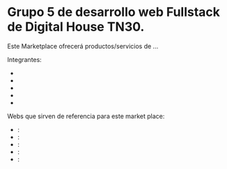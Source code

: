 # Grupo 5 de desarrollo web Fullstack de Digital House TN30.

Este Marketplace ofrecerá productos/servicios de ...

Integrantes:

*
*
*
*
*

Webs que sirven de referencia para este market place:
* :
* :
* :
* :
* :
